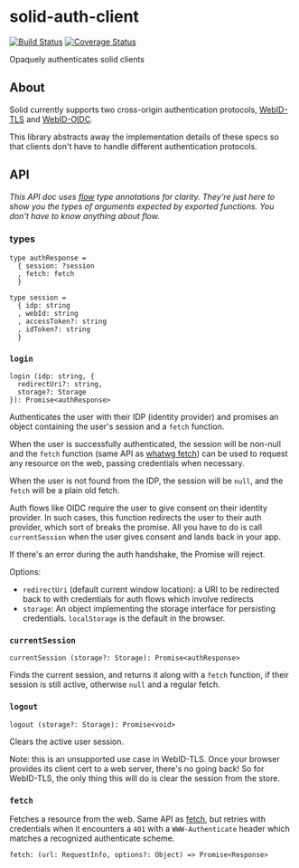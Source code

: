 # solid-auth-client

[![Build Status](https://travis-ci.org/solid/solid-auth-client.svg?branch=master)](https://travis-ci.org/solid/solid-auth-client)
[![Coverage Status](https://coveralls.io/repos/github/solid/solid-auth-client/badge.svg?branch=master)](https://coveralls.io/github/solid/solid-auth-client?branch=master)

Opaquely authenticates solid clients

## About

Solid currently supports two cross-origin authentication protocols,
[WebID-TLS](https://www.w3.org/2005/Incubator/webid/spec/tls/) and
[WebID-OIDC](https://github.com/solid/webid-oidc-spec).

This library abstracts away the implementation details of these specs so that
clients don't have to handle different authentication protocols.

## API

*This API doc uses [flow](https://flow.org/) type annotations for clarity.
They're just here to show you the types of arguments expected by exported
functions.  You don't have to know anything about flow.*

### types

```
type authResponse =
  { session: ?session
  , fetch: fetch
  }

type session =
  { idp: string
  , webId: string
  , accessToken?: string
  , idToken?: string
  }
```

### `login`

```
login (idp: string, {
  redirectUri?: string,
  storage?: Storage
}): Promise<authResponse>
```

Authenticates the user with their IDP (identity provider) and promises an object
containing the user's session and a `fetch` function.

When the user is successfully authenticated, the session will be non-null and
the `fetch` function (same API as [whatwg
fetch](https://fetch.spec.whatwg.org/)) can be used to request any resource on
the web, passing credentials when necessary.

When the user is not found from the IDP, the session will be `null`, and the
`fetch` will be a plain old fetch.

Auth flows like OIDC require the user to give consent on their identity
provider.  In such cases, this function redirects the user to their auth
provider, which sort of breaks the promise.  All you have to do is call
`currentSession` when the user gives consent and lands back in your app.

If there's an error during the auth handshake, the Promise will reject.

Options:
- `redirectUri` (default current window location): a URI to be redirected back to with credentials for auth flows which involve redirects
- `storage`: An object implementing the storage interface for persisting credentials.  `localStorage` is the default in the browser.

### `currentSession`

```
currentSession (storage?: Storage): Promise<authResponse>
```

Finds the current session, and returns it along with a `fetch` function, if
their session is still active, otherwise `null` and a regular fetch.

### `logout`

```
logout (storage?: Storage): Promise<void>
```

Clears the active user session.

Note: this is an unsupported use case in WebID-TLS.  Once your browser provides
its client cert to a web server, there's no going back!  So for WebID-TLS, the
only thing this will do is clear the session from the store.

### `fetch`

Fetches a resource from the web.  Same API as
[fetch](https://fetch.spec.whatwg.org/), but retries with credentials when
it encounters a `401` with a `WWW-Authenticate` header which matches a
recognized authenticate scheme.

```
fetch: (url: RequestInfo, options?: Object) => Promise<Response>
```
